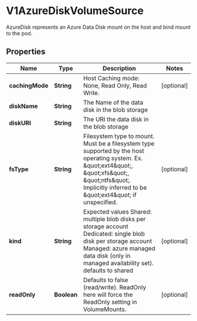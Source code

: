 

# V1AzureDiskVolumeSource

AzureDisk represents an Azure Data Disk mount on the host and bind mount to the pod.

## Properties

| Name | Type | Description | Notes |
|------------ | ------------- | ------------- | -------------|
|**cachingMode** | **String** | Host Caching mode: None, Read Only, Read Write. |  [optional] |
|**diskName** | **String** | The Name of the data disk in the blob storage |  |
|**diskURI** | **String** | The URI the data disk in the blob storage |  |
|**fsType** | **String** | Filesystem type to mount. Must be a filesystem type supported by the host operating system. Ex. \&quot;ext4\&quot;, \&quot;xfs\&quot;, \&quot;ntfs\&quot;. Implicitly inferred to be \&quot;ext4\&quot; if unspecified. |  [optional] |
|**kind** | **String** | Expected values Shared: multiple blob disks per storage account  Dedicated: single blob disk per storage account  Managed: azure managed data disk (only in managed availability set). defaults to shared |  [optional] |
|**readOnly** | **Boolean** | Defaults to false (read/write). ReadOnly here will force the ReadOnly setting in VolumeMounts. |  [optional] |



